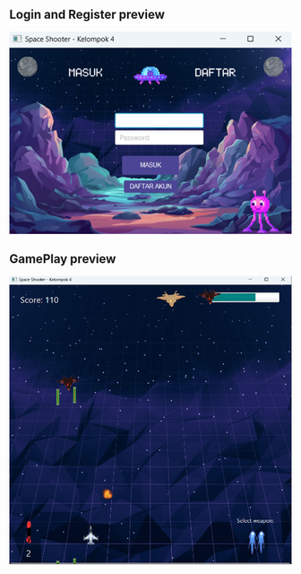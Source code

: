 ## Login and Register preview
![Login and register](LoginRegisterPreview.png)

## GamePlay preview
![Login and register](image.png)
